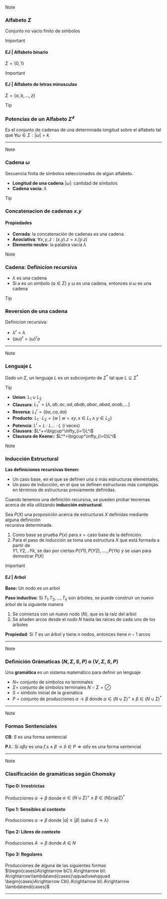 >[!NOTE] 
> ### Alfabeto $\Sigma$
>  
> Conjunto no vacio finito de simbolos

> [!IMPORTANT] 
> #### EJ | Alfabeto binario
> $\Sigma=\{0,1\}$

> [!IMPORTANT] 
> #### EJ | Alfabeto de letras minusculas
> $\Sigma=\{a,b,...,z\}$

> [!TIP]  
> ### Potencias de un Alfabeto $\Sigma^𝑘$
> 
> Es el conjunto de cadenas de una determinada longitud sobre el alfabeto tal que $\forall\omega\in\Sigma: |\omega|=k$

---

> [!NOTE] 
> ### Cadena $\omega$
> 
> Secuencia finita de símbolos seleccionados de algún alfabeto.
> - **Longitud de una cadena** $|\omega|$: cantidad de símbolos
> - **Cadena vacia**: $\lambda$
 
> [!TIP]
> ### Concatenacion de cadenas $x.y$
>
> #### Propiedades
> - **Cerrada**: la concatenación de cadenas es una cadena.
> - **Asociativa**: $\forall x,y,z: (x.y).z=x.(y.z)$
> - **Elemento neutro**: la palabra vacía $\lambda$

> [!NOTE] 
> ### Cadena: Definicion recursiva 
> - $\lambda$ es una cadena
> - Si a es un simbolo $(a\in\Sigma)$ y $\omega$ es una cadena, entonces $a.\omega$ es una cadena

> [!TIP]
> ### Reversion de una cadena
> Definicion recursiva:
> - $\lambda^r = \lambda$
> - $(a\omega)^r=(\omega)^ra$

---

> [!NOTE] 
> ### Lenguaje $L$
> 
> Dado un $\Sigma$, un lenguaje $L$ es un subconjunto de $\Sigma^*$ tal que $L\subseteq\Sigma^*$

> [!TIP] 
> - **Union**: $L_1\cup L_2$
> - **Clausura**: $L_1^* = \{\lambda,ab,ac,ad,abab,abac,abad,acab,...\}$
> - **Reversa**: $L_1^r = \{ba,ca,da\}$
> - **Producto**: $L_1\cdot L_2 = \{w\ |\ w=xy, x\in L_1\wedge y\in L_2\}$
> - **Potencia**: $L^i=L\cdot L...\cdot L$ ($i$ veces)
> - **Clausura**: $L^+=\bigcup^\infty_{i=1}L^i$
> - **Clausura de Keene:**: $L^*=\bigcup^\infty_{i=0}L^i$

> [!NOTE]  
> ### Inducción Estructural
> 
> **Las definiciones recursivas tienen:**  
> - Un caso base, en el que se definen una o más estructuras elementales,  
> - Un paso de inducción, en el que se definen estructuras más complejas en  términos de estructuras previamente definidas.
> 
> Cuando tenemos una definición recursiva, se pueden probar teoremas acerca de ella utilizando **inducción estructural**. 
>  
> Sea $P(X)$ una proposición acerca de estructuras $X$ definidas mediante alguna definición  
recursiva determinada.  
> 1. Como base se prueba $P(x)$ para $x = \text{caso base de la definición}$.  
> 2. Para el paso de inducción se toma una estructura $X$ que está formada a partir de  
$Y1,Y2,..Yk$, se dan por ciertas $P(Y1), P(Y2), …., P(Yk)$ y se usan para demostrar $P(X)$

> [!IMPORTANT] 
> #### EJ | Arbol
> 
> **Base:** Un nodo es un arbol
> 
> **Paso inductivo**: Si $T_1. T_2, ..., T_k$ son árboles, se puede construir un nuevo árbol de la siguiente manera
> 1. Se comienza con un nuevo nodo $(N)$, que es la raíz del arbol
> 2. Se añaden arcos desde el nodo $N$ hasta las raíces de cada uno de los árboles
> 
> **Propiedad**: Si $T$ es un árbol y tiene $n$ nodos, entonces tiene $n-1$ arcos

---

> [!NOTE] 
> ### Definición Grámaticas $\langle N,\Sigma,S,P\rangle$ o $\langle V,\Sigma,S,P\rangle$
>  
> Una **gramática** es un sistema matemático para definir un lenguaje
> - $N$= conjunto de símbolos no terminales
> - $\Sigma$= conjunto de símbolos terminales $N\cap\Sigma=\oslash$
> - $S$ = símbolo inicial de la gramática
> - $P$ = conjunto de producciones $\alpha\rightarrow\beta$ donde $\alpha\in (N\cup\Sigma)^+\wedge\beta\in (N\cup\Sigma)^*$ 

---

> [!NOTE]
> ### Formas Sentenciales
>  
> **CB**: $S\text{ es una forma sentencial}$
> 
> **P.I.**: $\text{Si } \alpha\beta\gamma\text{ es una }f.s\wedge\beta\rightarrow\delta\in P\Rightarrow\alpha\delta\gamma\text{ es una forma sentencial}$
 
---

> [!NOTE] 
> ### Clasificación de gramáticas según Chomsky
>
> #### Tipo 0: Irrestrictas
> Producciones $\alpha\rightarrow\beta$ donde $\alpha\in(N\cup\Sigma)^+\wedge\beta\in(N]cup\Sigma)^*$
>
> #### Tipo 1: Sensibles al contexto
> Producciones $\alpha\rightarrow\beta$ donde $|a|\ge|\beta|\ (\text{salvo } S\rightarrow\lambda)$
>
> #### Tipo 2: Libres de contexto
> Producciones $A\rightarrow\beta$ donde $A\in N$
>
> #### Tipo 3: Regulares
> Producciones de alguna de las siguientes formas
> $\begin{cases}A\rightarrow bC\\ A\rightarrow b\\ A\rightarrow\lambda\end{cases}\qquad\vee\qquad \begin{cases}A\rightarrow Cb\\ A\rightarrow b\\ A\rightarrow \lambda\end{cases}$

---
